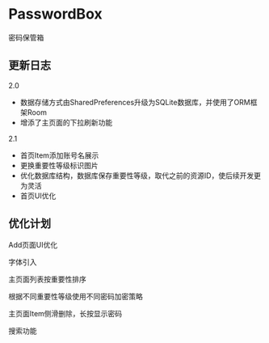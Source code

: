 # PasswordBox
 密码保管箱

## 更新日志

2.0

- 数据存储方式由SharedPreferences升级为SQLite数据库，并使用了ORM框架Room
- 增添了主页面的下拉刷新功能

2.1

- 首页Item添加账号名展示
- 更换重要性等级标识图片
- 优化数据库结构，数据库保存重要性等级，取代之前的资源ID，使后续开发更为灵活
- 首页UI优化

## 优化计划

Add页面UI优化

字体引入

主页面列表按重要性排序

根据不同重要性等级使用不同密码加密策略

主页面Item侧滑删除，长按显示密码



搜索功能

